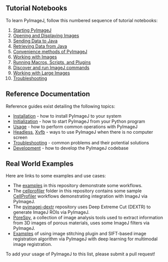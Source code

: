 ## Tutorial Notebooks

To learn PyImageJ, follow this numbered sequence of tutorial notebooks:

1. [Starting PyImageJ](1-Starting-PyImageJ.ipynb)
2. [Opening and Displaying Images](2-Opening-and-Displaying-Images.ipynb)
3. [Sending Data to Java](3-Sending-Data-to-Java.ipynb)
4. [Retrieving Data from Java](4-Retrieving-Data-from-Java.ipynb)
5. [Convenience methods of PyImageJ](5-Convenience-methods-of-PyImageJ.ipynb)
6. [Working with Images](6-Working-with-Images.ipynb)
7. [Running Macros, Scripts, and Plugins](7-Running-Macros-Scripts-and-Plugins.ipynb)
8. [Discover and run ImageJ commands](8-Discover-and-run-ImageJ-commands.ipynb)
9. [Working with Large Images](9-Working-with-Large-Images.ipynb)
10. [Troubleshooting](10-Troubleshooting.ipynb)

## Reference Documentation

Reference guides exist detailing the following topics:

* [Installation](Install.md) - how to install PyImageJ to your system
* [Initialization](Initialization.md) - how to start PyImageJ from your Python program
* [Usage](Usage.md) - how to perform common operations with PyImageJ
* [Headless](Headless.md), [Xvfb](Xvfb.md) - ways to use PyImageJ when there is no computer screen
* [Troubleshooting](Troubleshooting.md) - common problems and their potential solutions
* [Development](Development.md) - how to develop the PyImageJ codebase

## Real World Examples

Here are links to some examples and use cases:

* The [examples](examples) in this repository demonstrate some workflows.
* The [cellprofiler](cellprofiler) folder in this repository contains some
  sample [CellProfiler](https://cellprofiler.org/) workflows demonstrating
  integration with ImageJ via PyImageJ.
* The [pyimagej-dextr](https://github.com/imagej/pyimagej-dextr) repository
  uses Deep Extreme Cut (DEXTR) to generate ImageJ ROIs via PyImageJ.
* [PoreSpy](https://github.com/PMEAL/porespy), a collection of image analysis
  tools used to extract information from 3D images of porous materials,
  uses some ImageJ filters via PyImageJ.
* [Examples](https://github.com/uw-loci/automatic-histology-registration-pyimagej) 
  of using image stitching plugin and SIFT-based image registration algorithm via PyImageJ
  with deep learning for multimodal image registration.

To add your usage of PyImageJ to this list, please submit a pull request!

